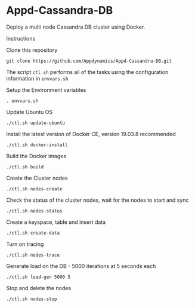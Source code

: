 # Appd-Cassandra-DB

Deploy a multi node Cassandra DB cluster using Docker.

Instructions

Clone this repository

`git clone https://github.com/Appdynamics/Appd-Cassandra-DB.git`

The script `ctl.sh` performs all of the tasks using the configuration information in `envvars.sh`

Setup the Environment variables

`. envvars.sh`

Update Ubuntu OS

`./ctl.sh update-ubuntu`

Install the latest version of Docker CE, version 19.03.8 recommended

`./ctl.sh docker-install`

Build the Docker images

`./ctl.sh build`

Create the Cluster nodes

`./ctl.sh nodes-create`

Check the status of the cluster nodes, wait for the nodes to start and sync

`./ctl.sh nodes-status`

Create a keyspace, table and insert data

`./ctl.sh create-data`

Turn on tracing

`./ctl.sh nodes-trace`

Generate load on the DB - 5000 iterations at 5 seconds each

`./ctl.sh load-gen 5000 5`

Stop and delete the nodes

`./ctl.sh nodes-stop`
